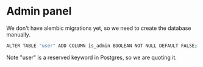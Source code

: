 # Admin panel

We don't have alembic migrations yet, so we need to create the database manually.

```bash
ALTER TABLE "user" ADD COLUMN is_admin BOOLEAN NOT NULL DEFAULT FALSE;
```
Note "user" is a reserved keyword in Postgres, so we are quoting it.

